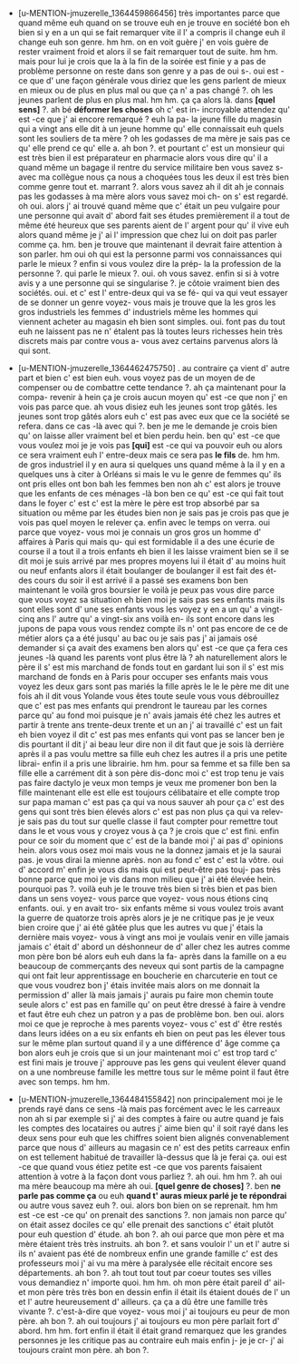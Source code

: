  * [u-MENTION-jmuzerelle_1364459866456]
	 très importantes parce que quand même euh quand on se trouve euh en je trouve en société bon eh bien si y en a un qui se fait remarquer vite il l' a compris il change euh il change euh son genre.
	 hm hm.
	 on en voit guère j' en vois guère de rester vraiment froid et alors il se fait remarquer tout de suite.
	 hm hm.
	 mais pour lui je crois que la à la fin de la soirée est finie y a pas de problème personne on reste dans son genre y a pas de oui s-.
	 oui est -ce que d' une façon générale vous diriez que les gens parlent de mieux en mieux ou de plus en plus mal ou que ça n' a pas changé ?.
	 oh les jeunes parlent de plus en plus mal.
	 hm hm.
	 ça ça alors là.
	 dans **[quel sens]** ?.
	 ah bé **déformer les choses** oh c' est in- incroyable attendez qu' est -ce que j' ai encore remarqué ? euh la pa- la jeune fille du magasin qui a vingt ans elle dit à un jeune homme qu' elle connaissait euh quels sont les souliers de ta mère ? oh les godasses de ma mère je sais pas ce qu' elle prend ce qu' elle a.
	 ah bon ?.
	 et pourtant c' est un monsieur qui est très bien il est préparateur en pharmacie alors vous dire qu' il a quand même un bagage il rentre du service militaire ben vous savez s- avec ma collègue nous ça nous a choquées tous les deux il est très bien comme genre tout et.
	 marrant ?.
	 alors vous savez ah il dit ah je connais pas les godasses à ma mère alors vous savez moi ch- on s' est regardé.
	 oh oui.
	 alors j' ai trouvé quand même que c' était un peu vulgaire pour une personne qui avait d' abord fait ses études premièrement il a tout de même été heureux que ses parents aient de l' argent pour qu' il vive euh alors quand même je j' ai l' impression que chez lui on doit pas parler comme ça.
	 hm.
	 ben je trouve que maintenant il devrait faire attention à son parler.
	 hm oui oh qui est la personne parmi vos connaissances qui parle le mieux ? enfin si vous voulez dire la prép- la la profession de la personne ?.
	 qui parle le mieux ?.
	 oui.
	 oh vous savez.
	 enfin si si à votre avis y a une personne qui se singularise ?.
	 je côtoie vraiment bien des sociétés.
	 oui.
	 et c' est l' entre-deux qui va se fé- qui va qui veut essayer de se donner un genre voyez- vous mais je trouve que la les gros les gros industriels les femmes d' industriels même les hommes qui viennent acheter au magasin eh bien sont simples.
	 oui.
	 font pas du tout euh ne laissent pas ne n' étalent pas là toutes leurs richesses hein très discrets mais par contre vous a- vous avez certains parvenus alors là qui sont.
	
 * [u-MENTION-jmuzerelle_1364462475750]
	.
	 au contraire ça vient d' autre part et bien c' est bien euh.
	 vous voyez pas de un moyen de de compenser ou de combattre cette tendance ?.
	 ah ça maintenant pour la compa- revenir à hein ça je crois aucun moyen qu' est -ce que non j' en vois pas parce que.
	 ah vous disiez euh les jeunes sont trop gâtés.
	 les jeunes sont trop gâtés alors euh c' est pas avec eux que ce la société se refera.
	 dans ce cas -là avec qui ?.
	 ben je me le demande je crois bien qu' on laisse aller vraiment bel et bien perdu hein.
	 ben qu' est -ce que vous voulez moi je je vois pas **[qui]** est -ce qui va pouvoir euh ou alors ce sera vraiment euh l' entre-deux mais ce sera pas **le fils** de.
	 hm hm.
	 de gros industriel il y en aura si quelques uns quand même à la il y en a quelques uns à citer à Orléans si mais le vu le genre de femmes qu' ils ont pris elles ont bon bah les femmes ben non ah c' est alors je trouve que les enfants de ces ménages -là bon ben ce qu' est -ce qui fait tout dans le foyer c' est c' est la mère le père est trop absorbé par sa situation ou même par les études bien non je sais pas je crois pas que je vois pas quel moyen le relever ça.
	 enfin avec le temps on verra.
	 oui parce que voyez- vous moi je connais un gros gros un homme d' affaires à Paris qui mais qu- qui est formidable il a des une écurie de course il a tout il a trois enfants eh bien il les laisse vraiment bien se il se dit moi je suis arrivé par mes propres moyens lui il était d' au moins huit ou neuf enfants alors il était boulanger de boulanger il est fait des ét- des cours du soir il est arrivé il a passé ses examens bon ben maintenant le voilà gros boursier le voilà je peux pas vous dire parce que vous voyez sa situation eh bien moi je sais pas ses enfants mais ils sont elles sont d' une ses enfants vous les voyez y en a un qu' a vingt-cinq ans l' autre qu' a vingt-six ans voilà en- ils sont encore dans les jupons de papa vous vous rendez compte ils n' ont pas encore de ce de métier alors ça a été jusqu' au bac ou je sais pas j' ai jamais osé demander si ça avait des examens ben alors qu' est -ce que ça fera ces jeunes -là quand les parents vont plus être là ? ah naturellement alors le père il s' est mis marchand de fonds tout en gardant lui son il s' est mis marchand de fonds en à Paris pour occuper ses enfants mais vous voyez les deux gars sont pas mariés la fille après le le le père me dit une fois ah il dit vous Yolande vous êtes toute seule vous vous débrouillez que c' est pas mes enfants qui prendront le taureau par les cornes parce qu' au fond moi puisque je n' avais jamais été chez les autres et partir à trente ans trente-deux trente et un an j' ai travaillé c' est un fait eh bien voyez il dit c' est pas mes enfants qui vont pas se lancer ben je dis pourtant il dit j' ai beau leur dire non il dit faut que je sois là derrière après il a pas voulu mettre sa fille euh chez les autres il a pris une petite librai- enfin il a pris une librairie.
	 hm hm.
	 pour sa femme et sa fille ben sa fille elle a carrément dit à son père dis-donc moi c' est trop tenu je vais pas faire dactylo je veux mon temps je veux me promener bon ben la fille maintenant elle est elle est toujours célibataire et elle compte trop sur papa maman c' est pas ça qui va nous sauver ah pour ça c' est des gens qui sont très bien élevés alors c' est pas non plus ça qui va relev- je sais pas du tout sur quelle classe il faut compter pour remettre tout dans le et vous vous y croyez vous à ça ? je crois que c' est fini.
	 enfin pour ce soir du moment que c' est de la bande moi j' ai pas d' opinions hein.
	 alors vous osez moi mais vous ne la donnez jamais et je la saurai pas.
	 je vous dirai la mienne après.
	 non au fond c' est c' est la vôtre.
	 oui d' accord m' enfin je vous dis mais qui est peut-être pas touj- pas très bonne parce que moi je vis dans mon milieu que j' ai été élevée hein.
	 pourquoi pas ?.
	 voilà euh je le trouve très bien si très bien et pas bien dans un sens voyez- vous parce que voyez- vous nous étions cinq enfants.
	 oui.
	 y en avait tro- six enfants même si vous voulez trois avant la guerre de quatorze trois après alors je je ne critique pas je je veux bien croire que j' ai été gâtée plus que les autres vu que j' étais la dernière mais voyez- vous à vingt ans moi je voulais venir en ville jamais jamais c' était d' abord un déshonneur de d' aller chez les autres comme mon père bon bé alors euh euh dans la fa- après dans la famille on a eu beaucoup de commerçants des neveux qui sont partis de la campagne qui ont fait leur apprentissage en boucherie en charcuterie en tout ce que vous voudrez bon j' étais invitée mais alors on me donnait la permission d' aller là mais jamais j' aurais pu faire mon chemin toute seule alors c' est pas en famille qu' on peut être dressé à faire à vendre et faut être euh chez un patron y a pas de problème bon.
	 ben oui.
	 alors moi ce que je reproche à mes parents voyez- vous c' est d' être restés dans leurs idées on a eu six enfants eh bien on peut pas les élever tous sur le même plan surtout quand il y a une différence d' âge comme ça bon alors euh je crois que si un jour maintenant moi c' est trop tard c' est fini mais je trouve j' approuve pas les gens qui veulent élever quand on a une nombreuse famille les mettre tous sur le même point il faut être avec son temps.
	 hm hm.
	
 * [u-MENTION-jmuzerelle_1364484155842]
	non principalement moi je le prends rayé dans ce sens -là mais pas forcément avec le les carreaux non ah si par exemple si j' ai des comptes à faire ou autre quand je fais les comptes des locataires ou autres j' aime bien qu' il soit rayé dans les deux sens pour euh que les chiffres soient bien alignés convenablement parce que nous d' ailleurs au magasin ce n' est des petits carreaux enfin on est tellement habitué de travailler là-dessus que là je ferai ça.
	 oui est -ce que quand vous étiez petite est -ce que vos parents faisaient attention à votre à la façon dont vous parliez ?.
	 ah oui.
	 hm hm ?.
	 ah oui ma mère beaucoup ma mère ah oui.
	 **[quel genre de choses]** ?.
	 ben **ne parle pas comme ça** ou euh **quand t' auras mieux parlé je te répondrai** ou autre vous savez euh ?.
	 oui.
	 alors bon bien on se reprenait.
	 hm hm est -ce est -ce qu' on prenait des sanctions ?.
	 non jamais non parce qu' on était assez dociles ce qu' elle prenait des sanctions c' était plutôt pour euh question d' étude.
	 ah bon ?.
	 ah oui parce que mon père et ma mère étaient très très instruits.
	 ah bon ?.
	 et sans vouloir l' un et l' autre si ils n' avaient pas été de nombreux enfin une grande famille c' est des professeurs moi j' ai vu ma mère à paralysée elle récitait encore ses départements.
	 ah bon ?.
	 ah tout tout tout par coeur toutes ses villes vous demandiez n' importe quoi.
	 hm hm.
	 oh mon père était pareil d' ail- et mon père très très bon en dessin enfin il était ils étaient doués de l' un et l' autre heureusement d' ailleurs.
	 ça ça a dû être une famille très vivante ?.
	 c'est-à-dire que voyez- vous moi j' ai toujours eu peur de mon père.
	 ah bon ?.
	 ah oui toujours j' ai toujours eu mon père parlait fort d' abord.
	 hm hm.
	 fort enfin il était il était grand remarquez que les grandes personnes je les critique pas au contraire euh mais enfin j- je je cr- j' ai toujours craint mon père.
	 ah bon ?.
	
